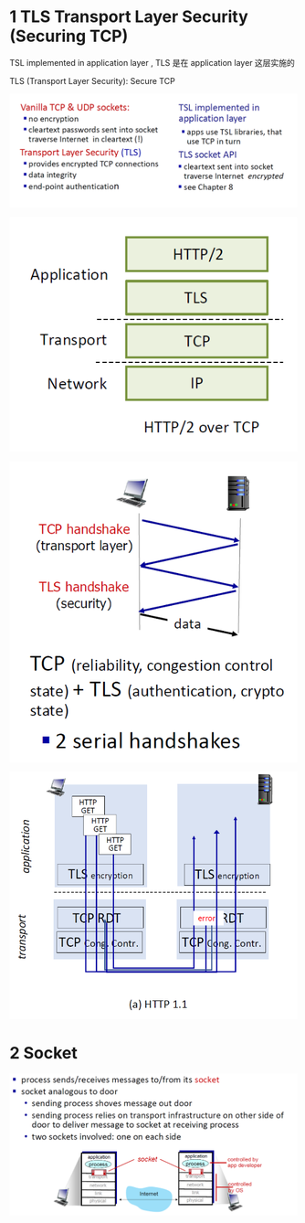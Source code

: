 


# 1 TLS Transport Layer Security (Securing TCP)

TSL implemented in application layer , TLS 是在  application layer 这层实施的

TLS (Transport Layer Security): Secure TCP

![](../60_01_Intro/image/Pasted%20image%2020241021072819.png)



![](image/Pasted%20image%2020241101202204.png)


![](image/Pasted%20image%2020241101202312.png)


![](image/Pasted%20image%2020241101202345.png)


# 2 Socket


![](../60_01_Intro/image/Pasted%20image%2020241021072237.png)



